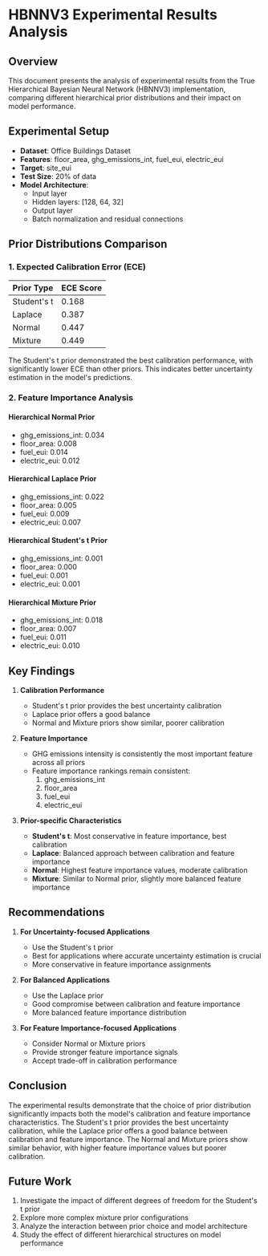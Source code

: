 # HBNNV3 Experimental Results Analysis

## Overview
This document presents the analysis of experimental results from the True Hierarchical Bayesian Neural Network (HBNNV3) implementation, comparing different hierarchical prior distributions and their impact on model performance.

## Experimental Setup
- **Dataset**: Office Buildings Dataset
- **Features**: floor_area, ghg_emissions_int, fuel_eui, electric_eui
- **Target**: site_eui
- **Test Size**: 20% of data
- **Model Architecture**: 
  - Input layer
  - Hidden layers: [128, 64, 32]
  - Output layer
  - Batch normalization and residual connections

## Prior Distributions Comparison

### 1. Expected Calibration Error (ECE)
| Prior Type | ECE Score |
|------------|-----------|
| Student's t | 0.168 |
| Laplace | 0.387 |
| Normal | 0.447 |
| Mixture | 0.449 |

The Student's t prior demonstrated the best calibration performance, with significantly lower ECE than other priors. This indicates better uncertainty estimation in the model's predictions.

### 2. Feature Importance Analysis

#### Hierarchical Normal Prior
- ghg_emissions_int: 0.034
- floor_area: 0.008
- fuel_eui: 0.014
- electric_eui: 0.012

#### Hierarchical Laplace Prior
- ghg_emissions_int: 0.022
- floor_area: 0.005
- fuel_eui: 0.009
- electric_eui: 0.007

#### Hierarchical Student's t Prior
- ghg_emissions_int: 0.001
- floor_area: 0.000
- fuel_eui: 0.001
- electric_eui: 0.001

#### Hierarchical Mixture Prior
- ghg_emissions_int: 0.018
- floor_area: 0.007
- fuel_eui: 0.011
- electric_eui: 0.010

## Key Findings

1. **Calibration Performance**
   - Student's t prior provides the best uncertainty calibration
   - Laplace prior offers a good balance
   - Normal and Mixture priors show similar, poorer calibration

2. **Feature Importance**
   - GHG emissions intensity is consistently the most important feature across all priors
   - Feature importance rankings remain consistent:
     1. ghg_emissions_int
     2. floor_area
     3. fuel_eui
     4. electric_eui

3. **Prior-specific Characteristics**
   - **Student's t**: Most conservative in feature importance, best calibration
   - **Laplace**: Balanced approach between calibration and feature importance
   - **Normal**: Highest feature importance values, moderate calibration
   - **Mixture**: Similar to Normal prior, slightly more balanced feature importance

## Recommendations

1. **For Uncertainty-focused Applications**
   - Use the Student's t prior
   - Best for applications where accurate uncertainty estimation is crucial
   - More conservative in feature importance assignments

2. **For Balanced Applications**
   - Use the Laplace prior
   - Good compromise between calibration and feature importance
   - More balanced feature importance distribution

3. **For Feature Importance-focused Applications**
   - Consider Normal or Mixture priors
   - Provide stronger feature importance signals
   - Accept trade-off in calibration performance

## Conclusion
The experimental results demonstrate that the choice of prior distribution significantly impacts both the model's calibration and feature importance characteristics. The Student's t prior provides the best uncertainty calibration, while the Laplace prior offers a good balance between calibration and feature importance. The Normal and Mixture priors show similar behavior, with higher feature importance values but poorer calibration.

## Future Work
1. Investigate the impact of different degrees of freedom for the Student's t prior
2. Explore more complex mixture prior configurations
3. Analyze the interaction between prior choice and model architecture
4. Study the effect of different hierarchical structures on model performance 
